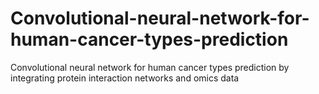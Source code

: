 # Convolutional-neural-network-for-human-cancer-types-prediction
Convolutional neural network for human cancer types prediction by integrating protein interaction networks and omics data
